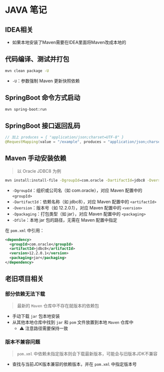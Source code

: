 # JAVA 笔记

## IDEA相关

- 如果本地安装了Maven需要在IDEA里面将Maven改成本地的

## 代码编译、测试并打包

```bash
mvn clean package -U
```

- `-U`：参数强制 Maven 更新快照依赖

## SpringBoot 命令方式启动

```bash
mvn spring-boot:run
```

## SpringBoot 接口返回乱码

```java
// 加上 produces = { "application/json;charset=UTF-8" }
@RequestMapping(value = "/example", produces = "application/json;charset=UTF-8")
```

## Maven 手动安装依赖

> 以 Oracle JDBC8 为例

```bash
mvn install:install-file -DgroupId=com.oracle -DartifactId=jdbc8 -Dversion=12.2.0.1 -Dpackaging=jar -Dfile=./jdbc8-12.2.0.1.jar
```

- `-DgroupId`：组织或公司名（如 com.oracle），对应 Maven 配置中的 `<groupId>`
- `-DartifactId`：依赖名称（如 jdbc8），对应 Maven 配置中的 `<artifactId>`
- `-Dversion`：版本号（如 12.2.0.1），对应 Maven 配置中的 `<version>`
- `-Dpackaging`：打包类型（如 jar），对应 Maven 配置中的 `<packaging>`
- `-Dfile`：本地 jar 包的路径，无需在 Maven 配置中指定

在 `pom.xml` 中引用：

```xml
<dependency>
  <groupId>com.oracle</groupId>
  <artifactId>jdbc8</artifactId>
  <version>12.2.0.1</version>
  <packaging>jar</packaging>
</dependency>
```

## 老旧项目相关

### 部分依赖无法下载

> 最新的 `Maven` 仓库中不存在就版本的依赖包

- 手动下载 `jar` 包本地安装
- 从其他本地仓库中找到 `jar` 和 `pom` 文件放置到本地 `Maven` 仓库中
  - ⚠️ 注意路径需要保持一致

### 版本不兼容问题

> `pom.xml` 中依赖未指定版本则会下载最新版本，可能会与旧版本JDK不兼容

- 查找与当前JDK版本兼容的依赖版本，并在 `pom.xml` 中指定版本号
